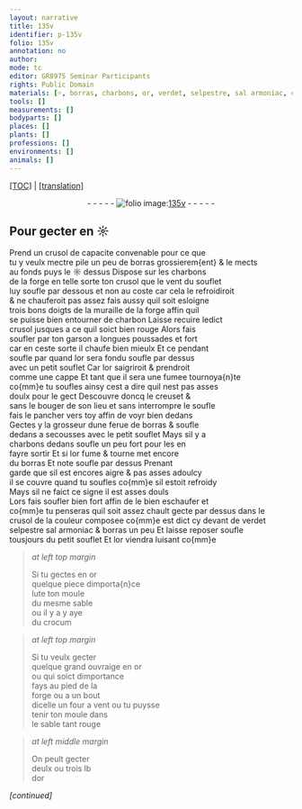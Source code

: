 ```yaml
---
layout: narrative
title: 135v
identifier: p-135v
folio: 135v
annotation: no
author:
mode: tc
editor: GR8975 Seminar Participants
rights: Public Domain
materials: [☼, borras, charbons, or, verdet, selpestre, sal armoniac, crocum]
tools: []
measurements: []
bodyparts: []
places: []
plants: []
professions: []
environments: []
animals: []
---
```


<p><a href="{{ site.baseurl }}/diplomatic/">[TOC]</a> | <a href="{{ site.baseurl }}/texts/p-135v_tl/" target="_blank">[translation]</a></p><div class="folio" align="center">- - - - - <a href="http://gallica.bnf.fr/ark:/12148/btv1b10500001g/f276.item.r=" target="_blank"><img src="https://cu-mkp.github.io/2017-workshop-edition/assets/photo-icon.png" alt="folio image: " style="display:inline-block; margin-bottom:-3px;"/>135v</a> - - - - - </div>  
  

## Pour gecter en <span class="m">☼</span>

 
 Prend un crusol de capacite convenable pour ce que<br/> tu y veulx mectre pile un peu de <span class="m">borras</span> grossierem{ent} & le mects<br/> au fonds puys le <span class="m">☼</span> dessus Dispose sur les <span class="m">charbons</span><br/> de la forge en telle sorte ton crusol que le vent du souflet<br/> luy soufle par dessous et non au coste car cela le refroidiroit<br/> & ne chauferoit pas assez fais aussy quil soit esloigne<br/> trois bons doigts de la muraille de la forge affin quil<br/> se puisse bien entourner de charbon Laisse recuire ledict<br/> crusol jusques a ce quil soict bien rouge Alors fais<br/> soufler par ton garson a longues poussades et fort<br/> car en ceste sorte il chaufe <span class="del">bien</span> mieulx Et ce pendant<br/> <span class="del">soufle par</span> quand l<span class="m">or</span> sera fondu soufle par dessus<br/> avec un petit souflet Car l<span class="m">or</span> saigriroit & prendroit<br/> comme une cappe Et tant que il sera une fumee tournoya{n}te<br/> co{mm}e tu soufles ainsy cest a dire quil nest pas asses<br/> doulx pour le gect Descouvre doncq le creuset &<br/> sans le bouger de son lieu et sans interrompre le soufle<br/> fais le pancher vers toy affin de voyr bien dedans<br/> Gectes y la grosseur dune ferue de <span class="m">borras</span> & soufle<br/> dedans a secousses avec le petit souflet Mays sil y a<br/> charbons dedans soufle un peu fort pour les en<br/> fayre sortir Et si l<span class="m">or</span> fume & tourne met encore<br/> du <span class="m">borras</span> Et <span class="del">note</span> soufle par dessus Prenant<br/> garde que sil est encores aigre & pas asses adoulcy<br/> il se couvre quand tu soufles co{mm}e sil estoit refroidy<br/> Mays sil ne faict ce signe il est asses douls<br/> Lors fais soufler bien fort affin de le bien eschaufer et<br/> co{mm}e tu penseras quil soit assez chault gecte par dessus dans le<br/> crusol de la couleur composee co{mm}e est dict cy devant de <span class="m">verdet</span><br/> <span class="m">selpestre</span> <span class="m">sal armoniac</span> & <span class="m">borras</span> <span class="add">un peu</span> Et <span class="del">laisse reposer</span> soufle<br/> tousjours du petit souflet Et l<span class="m">or</span> viendra luisant co{mm}e
 
> *at left top margin*
> 
> 
>   Si tu gectes en <span class="m">or</span><br/> quelque piece dimporta{n}ce<br/> lute ton moule<br/> du mesme sable<br/> ou il <span class="del">y a</span> y aye<br/> du <span class="m">crocum</span>
 
> *at left top margin*
> 
> 
>   Si tu veulx gecter<br/> quelque grand ouvraige en <span class="m">or</span><br/> ou qui soict dimportance<br/> fays au pied de la<br/> forge ou a un bout<br/> dicelle <span class="add">un four a vent</span> ou tu puysse<br/> tenir ton moule dans<br/> le sable tant rouge 
 
> *at left middle margin*
> 
> 
>   On peult gecter<br/> deulx ou trois lb<br/> d<span class="m">or</span> 
 
*[continued]*
 
